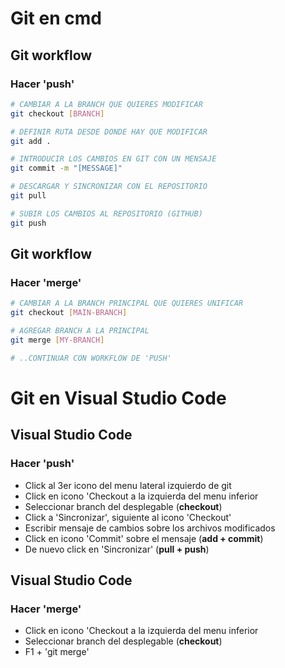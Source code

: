 # Git en cmd

## Git workflow
### Hacer 'push'

```sh
# CAMBIAR A LA BRANCH QUE QUIERES MODIFICAR
git checkout [BRANCH]

# DEFINIR RUTA DESDE DONDE HAY QUE MODIFICAR
git add .

# INTRODUCIR LOS CAMBIOS EN GIT CON UN MENSAJE
git commit -m "[MESSAGE]"

# DESCARGAR Y SINCRONIZAR CON EL REPOSITORIO
git pull

# SUBIR LOS CAMBIOS AL REPOSITORIO (GITHUB)
git push
```

## Git workflow
### Hacer 'merge'

```sh
# CAMBIAR A LA BRANCH PRINCIPAL QUE QUIERES UNIFICAR
git checkout [MAIN-BRANCH]

# AGREGAR BRANCH A LA PRINCIPAL
git merge [MY-BRANCH]

# ..CONTINUAR CON WORKFLOW DE 'PUSH'
```

# Git en Visual Studio Code

## Visual Studio Code
### Hacer 'push'

- Click al 3er icono del menu lateral izquierdo de git
- Click en icono 'Checkout a la izquierda del menu inferior
- Seleccionar branch del desplegable (**checkout**)
- Click a 'Sincronizar', siguiente al icono 'Checkout'
- Escribir mensaje de cambios sobre los archivos modificados
- Click en icono 'Commit' sobre el mensaje (**add + commit**)
- De nuevo click en 'Sincronizar' (**pull + push**)

## Visual Studio Code
### Hacer 'merge'

- Click en icono 'Checkout a la izquierda del menu inferior
- Seleccionar branch del desplegable (**checkout**)
- F1 + 'git merge'
